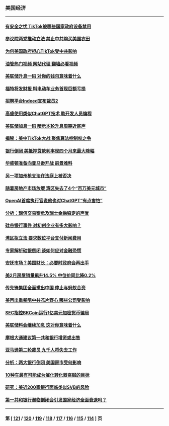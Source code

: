 ### 美国经济
---
#### [有安全之忧 TikTok被哪些国家政府设备禁用](../../pages/ncid1078158/n13956948.md?03240845) 
#### [参议院两党推动立法 禁止中共购买美国农田](../../pages/ncid1078158/n13956955.md?03240845) 
#### [为何美国政府担心TikTok受中共影响](../../pages/ncid1078158/n13956931.md?03240845) 
#### [油管热门视频 网站代理 翻墙必看视频](http://138.2.39.72:81/youtube.html?epic-marker?03240845)
#### [美联储升息一码 对你的钱包意味着什么](../../pages/ncid1078158/n13956303.md?03240845) 
#### [福特将发财报 料电动车业务首现巨额亏损](../../pages/ncid1078158/n13956300.md?03240845) 
#### [招聘平台Indeed宣布裁员2](../../pages/ncid1078158/n13956258.md?03240845) 
#### [高盛使用类似ChatGPT技术 助开发人员编程](../../pages/ncid1078158/n13956030.md?03240845) 
#### [美联储加息一码 暗示本轮升息周期近尾声](../../pages/ncid1078158/n13956192.md?03240845) 
#### [揭秘：美中TikTok大战 聚焦算法控制权之争](../../pages/ncid1078158/n13956048.md?03240845) 
#### [银行倒闭 美抵押贷款利率现四个月来最大降幅](../../pages/ncid1078158/n13956084.md?03240845) 
#### [华盛顿准备向亚马逊开战 前景难料](../../pages/ncid1078158/n13955345.md?03240845) 
#### [另一项加州枪支法在法庭上被否决](../../pages/ncid1078158/n13955755.md?03240845) 
#### [随着房地产市场放缓 湾区失去了4个“百万美元城市”](../../pages/ncid1078158/n13955750.md?03240845) 
#### [OpenAI首席执行官说他也对ChatGPT“有点害怕”](../../pages/ncid1078158/n13955744.md?03240845) 
#### [分析：瑞信交易案危及瑞士金融稳定的声誉](../../pages/ncid1078158/n13955510.md?03240845) 
#### [硅谷银行事件 对初创企业有多大影响？](../../pages/ncid1078158/n13955670.md?03240845) 
#### [湾区拟立法 要求数位平台支付新闻费用](../../pages/ncid1078158/n13955618.md?03240845) 
#### [专家解析硅银倒闭 谈如何应对金融恐慌](../../pages/ncid1078158/n13955601.md?03240845) 
#### [安抚市场？美国财长：必要时政府会再出手](../../pages/ncid1078158/n13955464.md?03240845) 
#### [美2月房屋销量飙升14.5% 中位价同比降0.2%](../../pages/ncid1078158/n13955457.md?03240845) 
#### [传先锋集团全面撤出中国 停止与蚂蚁合资](../../pages/ncid1078158/n13955259.md?03240845) 
#### [美再出重拳阻中共芯片野心 哪些公司受影响](../../pages/ncid1078158/n13955288.md?03240845) 
#### [SEC指控BKCoin运行1亿美元加密货币骗局](../../pages/ncid1078158/n13954846.md?03240845) 
#### [美联储料会继续加息 这对你意味着什么](../../pages/ncid1078158/n13954694.md?03240845) 
#### [摩根大通建议第一共和银行增资或出售](../../pages/ncid1078158/n13954687.md?03240845) 
#### [亚马逊第二轮裁员 九千人将失去工作](../../pages/ncid1078158/n13954617.md?03240845) 
#### [分析：两大银行倒闭 美国房市受何影响](../../pages/ncid1078158/n13954244.md?03240845) 
#### [10种车最有可能成为催化转化器盗贼的目标](../../pages/ncid1078158/n13954268.md?03240845) 
#### [研究：美近200家银行面临类似SVB的风险](../../pages/ncid1078158/n13954169.md?03240845) 
#### [第一共和银行濒临倒闭会引发国家经济全面衰退吗？](../../pages/ncid1078158/n13954243.md?03240845) 

---
#### 第 [ [121](./121.md?03240845) / [120](./120.md?03240845) / [119](./119.md?03240845) / [118](./118.md?03240845) / [117](./117.md?03240845) / [116](./116.md?03240845) / [115](./115.md?03240845) / [114](./114.md?03240845) ] 页
